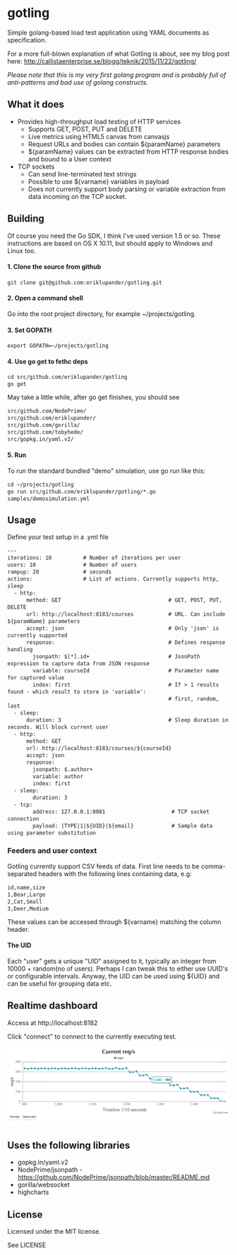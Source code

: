 # gotling
Simple golang-based load test application using YAML documents as specification.

For a more full-blown explanation of what Gotling is about, see my blog post here: http://callistaenterprise.se/blogg/teknik/2015/11/22/gotling/

_Please note that this is my very first golang program and is probably full of anti-patterns and bad use of golang constructs._

## What it does
- Provides high-throughput load testing of HTTP services
    - Supports GET, POST, PUT and DELETE
    - Live metrics using HTML5 canvas from canvasjs
    - Request URLs and bodies can contain ${paramName} parameters
    - ${paramName} values can be extracted from HTTP response bodies and bound to a User context
- TCP sockets
    - Can send line-terminated text strings
    - Possible to use ${varname} variables in payload
    - Does not currently support body parsing or variable extraction from data incoming on the TCP socket.

## Building

Of course you need the Go SDK, I think I've used version 1.5 or so. These instructions are based on OS X 10.11, but should apply to Windows and Linux too.

#### 1. Clone the source from github
    git clone git@github.com:eriklupander/gotling.git
    
#### 2. Open a command shell 
Go into the root project directory, for example ~/projects/gotling.

#### 3. Set GOPATH

    export GOPATH=~/projects/gotling
    
#### 4. Use go get to fethc deps

    cd src/github.com/eriklupander/gotling
    go get
    
May take a little while, after go get finishes, you should see 

    src/github.com/NodePrime/
    src/github.com/eriklupander/
    src/github.com/gorilla/
    src/github.com/tobyhede/
    src/gopkg.in/yaml.v2/
    
#### 5. Run

To run the standard bundled "demo" simulation, use go run like this:

    cd ~/projects/gotling
    go run src/github.com/eriklupander/gotling/*.go samples/demosimulation.yml
    


## Usage
Define your test setup in a .yml file

    ---
    iterations: 10          # Number of iterations per user
    users: 10               # Number of users
    rampup: 20              # seconds
    actions:                # List of actions. Currently supports http, sleep
      - http:
          method: GET                                  # GET, POST, PUT, DELETE
          url: http://localhost:8183/courses           # URL. Can include ${paramName} parameters
          accept: json                                 # Only 'json' is currently supported
          response:                                    # Defines response handling
            jsonpath: $[*].id+                         # JsonPath expression to capture data from JSON response
            variable: courseId                         # Parameter name for captured value
            index: first                               # If > 1 results found - which result to store in 'variable': 
                                                       # first, random, last
      - sleep:
          duration: 3                                  # Sleep duration in seconds. Will block current user
      - http:
          method: GET
          url: http://localhost:8183/courses/${courseId}
          accept: json
          response:
            jsonpath: $.author+
            variable: author
            index: first
      - sleep:
            duration: 3
      - tcp:
            address: 127.0.0.1:8081                     # TCP socket connection
            payload: |TYPE|1|${UID}|${email}            # Sample data using parameter substitution

### Feeders and user context
Gotling currently support CSV feeds of data. First line needs to be comma-separated headers with the following lines containing data, e.g:

    id,name,size
    1,Bear,Large
    2,Cat,Small
    3,Deer,Medium
    
These values can be accessed through ${varname} matching the column header.

#### The UID
Each "user" gets a unique "UID" assigned to it, typically an integer from 10000 + random(no of users). Perhaps I can tweak this to either use UUID's or configurable intervals. Anyway, the UID can be used using ${UID} and can be useful for grouping data etc.



## Realtime dashboard
Access at http://localhost:8182

Click "connect" to connect to the currently executing test.

![Gotling dashboard](gotling-dashboard.png)

## Uses the following libraries
- gopkg.in/yaml.v2
- NodePrime/jsonpath - https://github.com/NodePrime/jsonpath/blob/master/README.md
- gorilla/websocket
- highcharts

## License
Licensed under the MIT license.

See LICENSE
